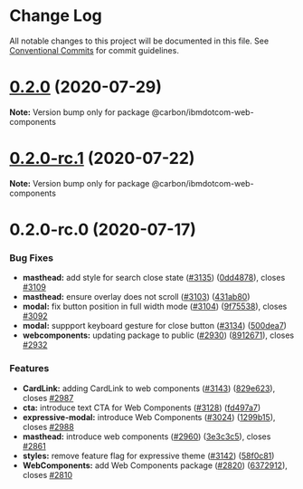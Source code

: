 # Change Log

All notable changes to this project will be documented in this file.
See [Conventional Commits](https://conventionalcommits.org) for commit guidelines.

# [0.2.0](https://github.com/carbon-design-system/ibm-dotcom-library/tree/master/packages/web-components/compare/@carbon/ibmdotcom-web-components@0.2.0-rc.1...@carbon/ibmdotcom-web-components@0.2.0) (2020-07-29)

**Note:** Version bump only for package @carbon/ibmdotcom-web-components

# [0.2.0-rc.1](https://github.com/carbon-design-system/ibm-dotcom-library/tree/master/packages/web-components/compare/@carbon/ibmdotcom-web-components@0.2.0-rc.0...@carbon/ibmdotcom-web-components@0.2.0-rc.1) (2020-07-22)

**Note:** Version bump only for package @carbon/ibmdotcom-web-components

# 0.2.0-rc.0 (2020-07-17)

### Bug Fixes

- **masthead:** add style for search close state ([#3135](https://github.com/carbon-design-system/ibm-dotcom-library/tree/master/packages/web-components/issues/3135)) ([0dd4878](https://github.com/carbon-design-system/ibm-dotcom-library/tree/master/packages/web-components/commit/0dd4878)), closes [#3109](https://github.com/carbon-design-system/ibm-dotcom-library/tree/master/packages/web-components/issues/3109)
- **masthead:** ensure overlay does not scroll ([#3103](https://github.com/carbon-design-system/ibm-dotcom-library/tree/master/packages/web-components/issues/3103)) ([431ab80](https://github.com/carbon-design-system/ibm-dotcom-library/tree/master/packages/web-components/commit/431ab80))
- **modal:** fix button position in full width mode ([#3104](https://github.com/carbon-design-system/ibm-dotcom-library/tree/master/packages/web-components/issues/3104)) ([9f75538](https://github.com/carbon-design-system/ibm-dotcom-library/tree/master/packages/web-components/commit/9f75538)), closes [#3092](https://github.com/carbon-design-system/ibm-dotcom-library/tree/master/packages/web-components/issues/3092)
- **modal:** suppport keyboard gesture for close button ([#3134](https://github.com/carbon-design-system/ibm-dotcom-library/tree/master/packages/web-components/issues/3134)) ([500dea7](https://github.com/carbon-design-system/ibm-dotcom-library/tree/master/packages/web-components/commit/500dea7))
- **webcomponents:** updating package to public ([#2930](https://github.com/carbon-design-system/ibm-dotcom-library/tree/master/packages/web-components/issues/2930)) ([8912671](https://github.com/carbon-design-system/ibm-dotcom-library/tree/master/packages/web-components/commit/8912671)), closes [#2932](https://github.com/carbon-design-system/ibm-dotcom-library/tree/master/packages/web-components/issues/2932)

### Features

- **CardLink:** adding CardLink to web components ([#3143](https://github.com/carbon-design-system/ibm-dotcom-library/tree/master/packages/web-components/issues/3143)) ([829e623](https://github.com/carbon-design-system/ibm-dotcom-library/tree/master/packages/web-components/commit/829e623)), closes [#2987](https://github.com/carbon-design-system/ibm-dotcom-library/tree/master/packages/web-components/issues/2987)
- **cta:** introduce text CTA for Web Components ([#3128](https://github.com/carbon-design-system/ibm-dotcom-library/tree/master/packages/web-components/issues/3128)) ([fd497a7](https://github.com/carbon-design-system/ibm-dotcom-library/tree/master/packages/web-components/commit/fd497a7))
- **expressive-modal:** introduce Web Components ([#3024](https://github.com/carbon-design-system/ibm-dotcom-library/tree/master/packages/web-components/issues/3024)) ([1299b15](https://github.com/carbon-design-system/ibm-dotcom-library/tree/master/packages/web-components/commit/1299b15)), closes [#2988](https://github.com/carbon-design-system/ibm-dotcom-library/tree/master/packages/web-components/issues/2988)
- **masthead:** introduce web components ([#2960](https://github.com/carbon-design-system/ibm-dotcom-library/tree/master/packages/web-components/issues/2960)) ([3e3c3c5](https://github.com/carbon-design-system/ibm-dotcom-library/tree/master/packages/web-components/commit/3e3c3c5)), closes [#2861](https://github.com/carbon-design-system/ibm-dotcom-library/tree/master/packages/web-components/issues/2861)
- **styles:** remove feature flag for expressive theme ([#3142](https://github.com/carbon-design-system/ibm-dotcom-library/tree/master/packages/web-components/issues/3142)) ([58f0c81](https://github.com/carbon-design-system/ibm-dotcom-library/tree/master/packages/web-components/commit/58f0c81))
- **WebComponents:** add Web Components package ([#2820](https://github.com/carbon-design-system/ibm-dotcom-library/tree/master/packages/web-components/issues/2820)) ([6372912](https://github.com/carbon-design-system/ibm-dotcom-library/tree/master/packages/web-components/commit/6372912)), closes [#2810](https://github.com/carbon-design-system/ibm-dotcom-library/tree/master/packages/web-components/issues/2810)
